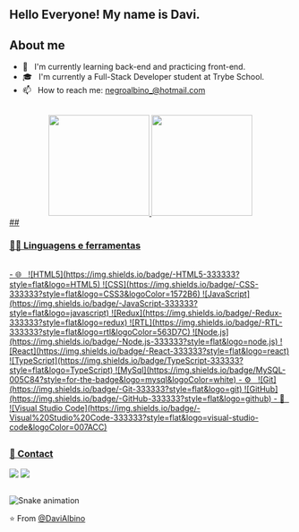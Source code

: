 <!--
**DaviAlbino/DaviAlbino** is a ✨ _special_ ✨ repository because its `README.md` (this file) appears on your GitHub profile.

Here are some ideas to get you started:

- 🔭 I’m currently working on ...
- 🌱 I’m currently learning ...
- 👯 I’m looking to collaborate on ...
- 🤔 I’m looking for help with ...
- 💬 Ask me about ...
- 📫 How to reach me: ...
- 😄 Pronouns: ...
- ⚡ Fun fact: ...
-->

## Hello Everyone! My name is Davi.
## About me
- 🔭 &nbsp; I'm currently learning back-end and practicing front-end.
- 🎓 &nbsp; I'm currently a Full-Stack Developer student at Trybe School.
- 📫 &nbsp; How to reach me: negroalbino_@hotmail.com
 ##
  
  <div align="center">
  <a href="https://github.com/DaviAlbino">
  <img height="180em" src="https://github-readme-stats.vercel.app/api?username=DaviAlbino&show_icons=true&theme=jolly&count_private=true&hide_border=true"/>
  <img height="180em" src="https://github-readme-stats.vercel.app/api/top-langs/?username=DaviAlbino&layout=compact&langs_count=10&theme=jolly&hide_border=true"/>
</div>
 ##
  
### 👨‍💻 Linguagens e ferramentas
  
<br />
<div align="left">
- 🌐 &nbsp;
  ![HTML5](https://img.shields.io/badge/-HTML5-333333?style=flat&logo=HTML5)
  ![CSS](https://img.shields.io/badge/-CSS-333333?style=flat&logo=CSS3&logoColor=1572B6)
  ![JavaScript](https://img.shields.io/badge/-JavaScript-333333?style=flat&logo=javascript)
  ![Redux](https://img.shields.io/badge/-Redux-333333?style=flat&logo=redux)
  ![RTL](https://img.shields.io/badge/-RTL-333333?style=flat&logo=rtl&logoColor=563D7C)
  ![Node.js](https://img.shields.io/badge/-Node.js-333333?style=flat&logo=node.js)
  ![React](https://img.shields.io/badge/-React-333333?style=flat&logo=react)
  ![TypeScript](https://img.shields.io/badge/TypeScript-333333?style=flat&logo=TypeScript)
  ![MySql](https://img.shields.io/badge/MySQL-005C84?style=for-the-badge&logo=mysql&logoColor=white)
- ⚙️ &nbsp;
  ![Git](https://img.shields.io/badge/-Git-333333?style=flat&logo=git)
  ![GitHub](https://img.shields.io/badge/-GitHub-333333?style=flat&logo=github)
- 🔧 &nbsp;
  ![Visual Studio Code](https://img.shields.io/badge/-Visual%20Studio%20Code-333333?style=flat&logo=visual-studio-code&logoColor=007ACC)
</div>

  ##

 ### 💬 Contact
<div> 
  <a href="https://www.instagram.com/negroalbino/" target="_blank"><img src="https://img.shields.io/badge/-Instagram-%23E4405F?style=for-the-badge&logo=instagram&logoColor=white" target="_blank"></a> 
  <a href="https://www.linkedin.com/in/davialbino/" target="_blank"><img src="https://img.shields.io/badge/-LinkedIn-%230077B5?style=for-the-badge&logo=linkedin&logoColor=white" target="_blank"></a> 
 
 ##
![Snake animation](https://github.com/DaviAlbino/DaviAlbino/blob/output/github-contribution-grid-snake.svg)
  
 ⭐️ From [@DaviAlbino](https://github.com/DaviAlbino)
 
</div>